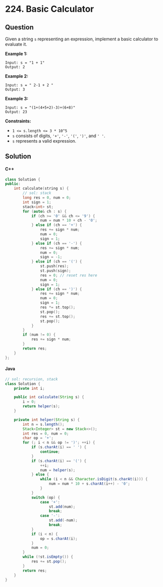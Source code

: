 # 224. Basic Calculator

## Question

Given a string `s` representing an expression, implement a basic calculator to evaluate it.

**Example 1:**

```
Input: s = "1 + 1"
Output: 2
```

**Example 2:**

```
Input: s = " 2-1 + 2 "
Output: 3
```

**Example 3:**

```
Input: s = "(1+(4+5+2)-3)+(6+8)"
Output: 23
```

**Constraints:**

* `1 <= s.length <= 3 * 10^5`
* `s` consists of digits, `'+'`, `'-'`, `'('`, `')'`, and `' '`.
* `s` represents a valid expression.

## Solution

#### C++

```cpp
class Solution {
public:
    int calculate(string s) {
        // sol: stack
        long res = 0, num = 0;
        int sign = 1;
        stack<int> st;
        for (auto& ch : s) {
            if (ch >= '0' && ch <= '9') {
                num = num * 10 + ch - '0';
            } else if (ch == '+') {
                res += sign * num;
                num = 0;
                sign = 1;
            } else if (ch == '-') {
                res += sign * num;
                num = 0;
                sign = -1;
            } else if (ch == '(') {
                st.push(res);
                st.push(sign);
                res = 0; // reset res here
                num = 0;
                sign = 1;
            } else if (ch == ')') {
                res += sign * num;
                num = 0;
                sign = 1;
                res *= st.top();
                st.pop();
                res += st.top();
                st.pop();
            }
        }
        if (num != 0) {
            res += sign * num;
        }
        return res;
    }
};
```

#### Java

```java
// sol: recursion, stack
class Solution {
    private int i;

    public int calculate(String s) {
        i = 0;
        return helper(s);
    }

    private int helper(String s) {
        int n = s.length();
        Stack<Integer> st = new Stack<>();
        int res = 0, num = 0;
        char op = '+';
        for (; i < n && op != ')'; ++i) {
            if (s.charAt(i) == ' ') {
                continue;
            }
            if (s.charAt(i) == '(') {
                ++i;
                num = helper(s);
            } else {
                while (i < n && Character.isDigit(s.charAt(i))) {
                    num = num * 10 + s.charAt(i++) - '0';
                }
            }
            switch (op) {
                case '+':
                    st.add(num);
                    break;
                case '-':
                    st.add(-num);
                    break;
            }
            if (i < n) {
                op = s.charAt(i);
            }
            num = 0;
        }
        while (!st.isEmpty()) {
            res += st.pop();
        }
        return res;
    }
}
```
